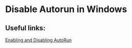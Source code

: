Disable Autorun in Windows
===



Useful links:
--
[Enabling and Disabling AutoRun](https://learn.microsoft.com/en-us/windows/win32/shell/autoplay-reg)
